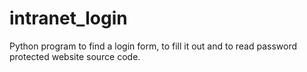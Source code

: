 # intranet_login
Python program to find a login form, to fill it out and to read password protected website source code.

